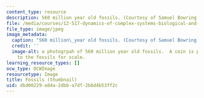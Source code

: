 ```yaml
---
content_type: resource
description: 560 million year old fossils. (Courtesy of Samuel Bowring.)
file: /media/courses/12-517-dynamics-of-complex-systems-biological-and-environmental-coevolution-preceding-the-cambrian-explosion-spring-2005/dbd00229a84a2dbba7df2b6d4b53ff2c_12-517s05-th.jpg
file_type: image/jpeg
image_metadata:
  caption: "560 million\_year old fossils. (Courtesy of Samuel Bowring.)"
  credit: ''
  image-alt: a photogrpah of 560 million year old fossils.  A coin is placed next
    to the fossils for scale.
learning_resource_types: []
ocw_type: OCWImage
resourcetype: Image
title: Fossils (thumbnail)
uid: dbd00229-a84a-2dbb-a7df-2b6d4b53ff2c
---
```

